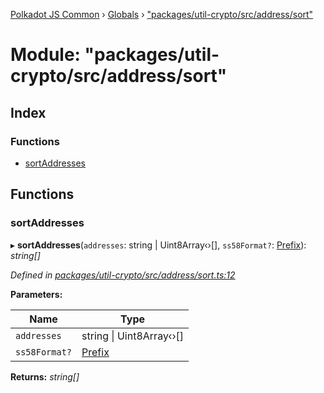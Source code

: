 [Polkadot JS Common](../README.md) › [Globals](../globals.md) › ["packages/util-crypto/src/address/sort"](_packages_util_crypto_src_address_sort_.md)

# Module: "packages/util-crypto/src/address/sort"

## Index

### Functions

* [sortAddresses](_packages_util_crypto_src_address_sort_.md#sortaddresses)

## Functions

###  sortAddresses

▸ **sortAddresses**(`addresses`: string | Uint8Array‹›[], `ss58Format?`: [Prefix](_packages_util_crypto_src_address_types_.md#prefix)): *string[]*

*Defined in [packages/util-crypto/src/address/sort.ts:12](https://github.com/polkadot-js/common/blob/d4e6ad55/packages/util-crypto/src/address/sort.ts#L12)*

**Parameters:**

Name | Type |
------ | ------ |
`addresses` | string &#124; Uint8Array‹›[] |
`ss58Format?` | [Prefix](_packages_util_crypto_src_address_types_.md#prefix) |

**Returns:** *string[]*
